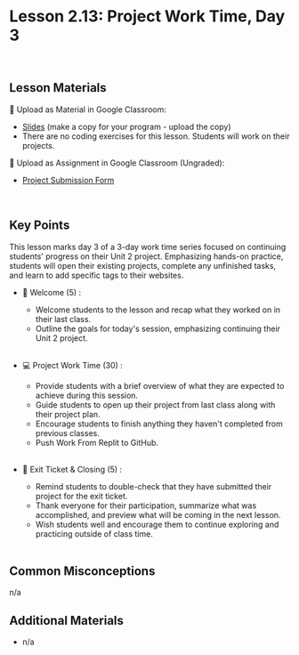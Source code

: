 # Lesson 2.13: Project Work Time, Day 3

<br>

## Lesson Materials

📖 Upload as Material in Google Classroom:
- [Slides](https://docs.google.com/presentation/d/1GuiqBSeFStW9mQuiBbAUsn9JFHbIEt-6KvIjnpm109M/edit?usp=sharing) (make a copy for your program - upload the copy)
- There are no coding exercises for this lesson. Students will work on their projects.

📝 Upload as Assignment in Google Classroom (Ungraded):
- [Project Submission Form](https://forms.gle/jpemUa2fTs6DFdCX8)

<br>

## Key Points
This lesson marks day 3 of a 3-day work time series focused on continuing students' progress on their Unit 2 project. Emphasizing hands-on practice, students will open their existing projects, complete any unfinished tasks, and learn to add specific tags to their websites.

- 👋 Welcome (5) : 
    - Welcome students to the lesson and recap what they worked on in their last class.
    - Outline the goals for today's session, emphasizing continuing their Unit 2 project. <br><br>

- 💻 Project Work Time (30) :
    - Provide students with a brief overview of what they are expected to achieve during this session.
    - Guide students to open up their project from last class along with their project plan.
    - Encourage students to finish anything they haven't completed from previous classes.
    - Push Work From Replit to GitHub.<br><br>

- 👋 Exit Ticket & Closing (5) : 
    - Remind students to double-check that they have submitted their project for the exit ticket.
    - Thank everyone for their participation, summarize what was accomplished, and preview what will be coming in the next lesson.
    - Wish students well and encourage them to continue exploring and practicing outside of class time. <br><br>


## Common Misconceptions
n/a


## Additional Materials
- n/a
